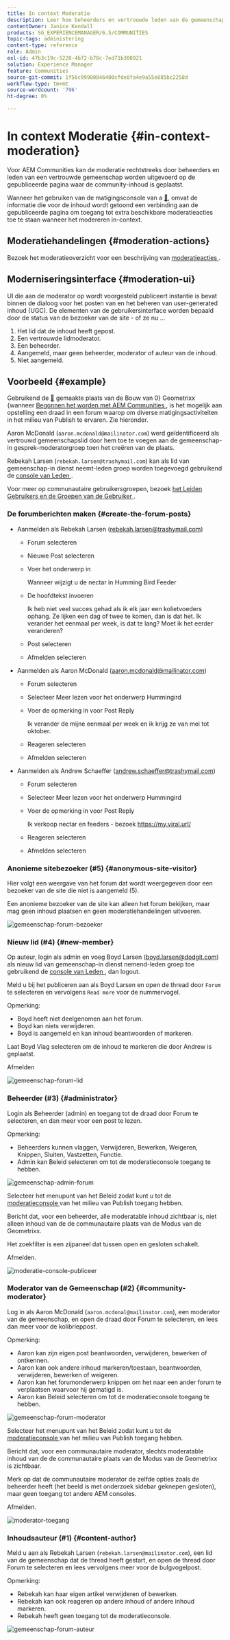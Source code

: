 ```yaml
---
title: In context Moderatie
description: Leer hoe beheerders en vertrouwde leden van de gemeenschap moderatoracties in de Gemeenschappen van Adobe Experience Manager kunnen uitvoeren.
contentOwner: Janice Kendall
products: SG_EXPERIENCEMANAGER/6.5/COMMUNITIES
topic-tags: administering
content-type: reference
role: Admin
exl-id: 47b3c19c-5228-4b72-b78c-7ed71b308921
solution: Experience Manager
feature: Communities
source-git-commit: 1f56c99980846400cfde8fa4e9a55e885bc2258d
workflow-type: tm+mt
source-wordcount: '796'
ht-degree: 0%

---
```


# In context Moderatie {#in-context-moderation}

Voor AEM Communities kan de moderatie rechtstreeks door beheerders en leden van een vertrouwde gemeenschap worden uitgevoerd op de gepubliceerde pagina waar de community-inhoud is geplaatst.

Wanneer het gebruiken van de matigingsconsole van a [&#128279;](moderation.md), omvat de informatie die voor de inhoud wordt getoond een verbinding aan de gepubliceerde pagina om toegang tot extra beschikbare moderatieacties toe te staan wanneer het modereren in-context.

## Moderatiehandelingen {#moderation-actions}

Bezoek het moderatieoverzicht voor een beschrijving van [ moderatieacties ](moderate-ugc.md#moderation-actions).

## Moderniseringsinterface {#moderation-ui}

UI die aan de moderator op wordt voorgesteld publiceert instantie is bevat binnen de dialoog voor het posten van en het beheren van user-generated inhoud (UGC). De elementen van de gebruikersinterface worden bepaald door de status van de bezoeker van de site - of ze nu ...

1. Het lid dat de inhoud heeft gepost.
1. Een vertrouwde lidmoderator.
1. Een beheerder.
1. Aangemeld, maar geen beheerder, moderator of auteur van de inhoud.
1. Niet aangemeld.

## Voorbeeld {#example}

Gebruikend de [&#128279;](http://localhost:4503/content/sites/engage/en.html) gemaakte plaats van de Bouw van 0&rbrace; Geometrixx &lbrace;wanneer [ Begonnen het worden met AEM Communities ](getting-started.md), is het mogelijk aan opstelling een draad in een forum waarop om diverse matigingsactiviteiten in het milieu van Publish te ervaren.  Zie hieronder.

Aaron McDonald (`aaron.mcdonald@mailinator.com`) werd geïdentificeerd als vertrouwd gemeenschapslid door hem toe te voegen aan de gemeenschap-in gesprek-moderatorgroep toen het creëren van de plaats.

Rebekah Larsen (`rebekah.larsen@trashymail.com`) kan als lid van gemeenschap-in dienst neemt-leden groep worden toegevoegd gebruikend de [ console van Leden ](members.md).

Voor meer op communautaire gebruikersgroepen, bezoek [ het Leiden Gebruikers en de Groepen van de Gebruiker ](users.md).

### De forumberichten maken {#create-the-forum-posts}

* Aanmelden als Rebekah Larsen (rebekah.larsen@trashymail.com)

   * Forum selecteren
   * Nieuwe Post selecteren
   * Voer het onderwerp in

     Wanneer wijzigt u de nectar in Humming Bird Feeder

   * De hoofdtekst invoeren

     Ik heb niet veel succes gehad als ik elk jaar een kolietvoeders ophang. Ze lijken een dag of twee te komen, dan is dat het. Ik verander het eenmaal per week, is dat te lang? Moet ik het eerder veranderen?

   * Post selecteren
   * Afmelden selecteren

* Aanmelden als Aaron McDonald (aaron.mcdonald@mailinator.com)

   * Forum selecteren
   * Selecteer Meer lezen voor het onderwerp Hummingird
   * Voer de opmerking in voor Post Reply

     Ik verander de mijne eenmaal per week en ik krijg ze van mei tot oktober.

   * Reageren selecteren
   * Afmelden selecteren

* Aanmelden als Andrew Schaeffer (andrew.schaeffer@trashymail.com)

   * Forum selecteren
   * Selecteer Meer lezen voor het onderwerp Hummingird
   * Voer de opmerking in voor Post Reply

     Ik verkoop nectar en feeders - bezoek https://my.viral.url/

   * Reageren selecteren
   * Afmelden selecteren

### Anonieme sitebezoeker (#5) {#anonymous-site-visitor}

Hier volgt een weergave van het forum dat wordt weergegeven door een bezoeker van de site die niet is aangemeld (5).

Een anonieme bezoeker van de site kan alleen het forum bekijken, maar mag geen inhoud plaatsen en geen moderatiehandelingen uitvoeren.

![ gemeenschap-forum-bezoeker ](assets/community-forum-visitor.png)

### Nieuw lid (#4) {#new-member}

Op auteur, login als admin en voeg Boyd Larsen (boyd.larsen@dodgit.com) als nieuw lid van gemeenschap-in dienst nemend-leden groep toe gebruikend de [ console van Leden ](members.md), dan logout.

Meld u bij het publiceren aan als Boyd Larsen en open de thread door `Forum` te selecteren en vervolgens `Read more` voor de nummervogel.

Opmerking:

* Boyd heeft niet deelgenomen aan het forum.
* Boyd kan niets verwijderen.
* Boyd is aangemeld en kan inhoud beantwoorden of markeren.

Laat Boyd Vlag selecteren om de inhoud te markeren die door Andrew is geplaatst.

Afmelden

![ gemeenschap-forum-lid ](assets/community-forum-member.png)

### Beheerder (#3) {#administrator}

Login als Beheerder (admin) en toegang tot de draad door Forum te selecteren, en dan meer voor een post te lezen.

Opmerking:

* Beheerders kunnen vlaggen, Verwijderen, Bewerken, Weigeren, Knippen, Sluiten, Vastzetten, Functie.
* Admin kan Beleid selecteren om tot de moderatieconsole toegang te hebben.

![ gemeenschap-admin-forum ](assets/community-admin-forum.png)

Selecteer het menupunt van het Beleid zodat kunt u tot de [ moderatieconsole ](moderation.md) van het milieu van Publish toegang hebben.

Bericht dat, voor een beheerder, alle moderatable inhoud zichtbaar is, niet alleen inhoud van de de communautaire plaats van de Modus van de Geometrixx.

Het zoekfilter is een zijpaneel dat tussen open en gesloten schakelt.

Afmelden.

![ moderatie-console-publiceer ](assets/moderation-console-publish.png)

### Moderator van de Gemeenschap (#2) {#community-moderator}

Log in als Aaron McDonald (`aaron.mcdonal@mailinator.com`), een moderator van de gemeenschap, en open de draad door Forum te selecteren, en lees dan meer voor de kolibrieppost.

Opmerking:

* Aaron kan zijn eigen post beantwoorden, verwijderen, bewerken of ontkennen.
* Aaron kan ook andere inhoud markeren/toestaan, beantwoorden, verwijderen, bewerken of weigeren.
* Aaron kan het forumonderwerp knippen om het naar een ander forum te verplaatsen waarvoor hij gematigd is.
* Aaron kan Beleid selecteren om tot de moderatieconsole toegang te hebben.

![ gemeenschap-forum-moderator ](assets/community-forum-moderator.png)

Selecteer het menupunt van het Beleid zodat kunt u tot de [ moderatieconsole ](moderation.md) van het milieu van Publish toegang hebben.

Bericht dat, voor een communautaire moderator, slechts moderatable inhoud van de de communautaire plaats van de Modus van de Geometrixx is zichtbaar.

Merk op dat de communautaire moderator de zelfde opties zoals de beheerder heeft (het beeld is met onderzoek sidebar geknepen gesloten), maar geen toegang tot andere AEM consoles.

Afmelden.

![ moderator-toegang ](assets/moderator-access.png)

### Inhoudsauteur (#1) {#content-author}

Meld u aan als Rebekah Larsen (`rebekah.larsen@mailinator.com`), een lid van de gemeenschap dat de thread heeft gestart, en open de thread door Forum te selecteren en lees vervolgens meer voor de bulgvogelpost.

Opmerking:

* Rebekah kan haar eigen artikel verwijderen of bewerken.
* Rebekah kan ook reageren op andere inhoud of andere inhoud markeren.
* Rebekah heeft geen toegang tot de moderatieconsole.

![ gemeenschap-forum-auteur ](assets/community-forum-author.png)
